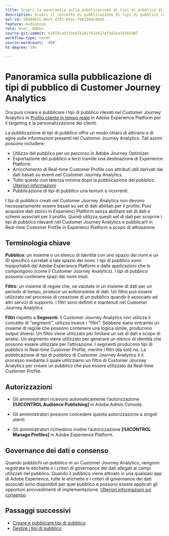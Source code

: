 ```yaml
---
title: Scopri la panoramica sulla pubblicazione di tipi di pubblico di Customer Journey Analytics
description: Scopri il concetto di pubblicazione di tipi di pubblico in Customer Journey Analytics
exl-id: 30404bfc-0ee7-4f01-842c-7e6156dc0b45
feature: Audiences
role: User, Admin
source-git-commit: e1815cad331b47b281f61d427ef342ea3b5b5d87
workflow-type: tm+mt
source-wordcount: '489'
ht-degree: 50%

---
```


# Panoramica sulla pubblicazione di tipi di pubblico di Customer Journey Analytics

Ora puoi creare e pubblicare i tipi di pubblico rilevati nel Customer Journey Analytics in [Profilo cliente in tempo reale](https://experienceleague.adobe.com/docs/experience-platform/profile/home.html?lang=it) in Adobe Experience Platform per il targeting e la personalizzazione dei clienti.

La pubblicazione di tipi di pubblico offre un modo chiaro di attivarsi e di agire sulle informazioni presenti nel Customer Journey Analytics. Tali azioni possono includere:

* Utilizzo del pubblico per un percorso in Adobe Journey Optimizer.
* Esportazione del pubblico a terzi tramite una destinazione di Experience Platform.
* Arricchimento di Real-time Customer Profile con attributi utili derivati dai dati basati su eventi nel Customer Journey Analytics.
* Tutto questo con latenza minima dopo la pubblicazione del pubblico. [Ulteriori informazioni](https://experienceleague.adobe.com/docs/analytics-platform/using/cja-components/audiences/publish.html?lang=it#latency)
* Pubblicazione di tipi di pubblico una tantum o ricorrenti.

I tipi di pubblico creati nel Customer Journey Analytics non devono necessariamente essere basati su set di dati abilitati per il profilo. Puoi acquisire dati storici in Experienci Platform senza abilitare set di dati e schemi associati per il profilo. Quindi utilizza questi set di dati per scoprire i tipi di pubblico rilevanti nel Customer Journey Analytics e pubblicarli in Real-time Customer Profile in Experienci Platform a scopo di attivazione.

## Terminologia chiave

**Pubblico**: un insieme o un elenco di identità con uno spazio dei nomi e un ID specifico correlati a tale spazio dei nomi. I tipi di pubblico sono trasportabili dal Adobe Experience Platform e dalle applicazioni che lo compongono (come il Customer Journey Analytics). I tipi di pubblico possono contenere spazi dei nomi misti.

**Filtro**: un insieme di regole che, se valutate in un insieme di dati per un periodo di tempo, produce un sottoinsieme di dati. Un filtro può essere utilizzato nel processo di creazione di un pubblico quando è associato ad altri servizi di supporto. I filtri sono definiti e mantenuti nel Customer Journey Analytics.

**Filtri** rispetto a **Segmenti**: il Customer Journey Analytics non utilizza il concetto di &quot;segmenti&quot;, utilizza invece i &quot;filtri&quot;. Sebbene siano entrambi un insieme di regole che possono contenere una logica simile, producono output diversi. Un filtro viene utilizzato per limitare un set di dati a scopo di analisi. Un segmento viene utilizzato per generare un elenco di identità che possono essere utilizzate per l’attivazione. I segmenti producono tipi di pubblico in Real-time Customer Profile, mentre i filtri (da soli) no. La pubblicazione di tipi di pubblico di Customer Journey Analytics è il processo mediante il quale utilizziamo un filtro di Customer Journey Analytics per creare un pubblico che può essere utilizzato da Real-time Customer Profile.

## Autorizzazioni

* Gli amministratori ricevono automaticamente l’autorizzazione **[!UICONTROL Audience Publishing]** in Adobe Admin Console.

* Gli amministratori possono concedere questa autorizzazione a singoli utenti.

* Gli amministratori richiedono inoltre l’autorizzazione **[!UICONTROL Manage Profiles]** in Adobe Experience Platform.

## Governance dei dati e consenso

Quando pubblichi un pubblico in un Customer Journey Analytics, vengono registrate le etichette e i criteri di governance dei dati allegati ai campi utilizzati nel pubblico.  Quando il pubblico viene attivato in una qualsiasi app di Adobe Experience, tutte le etichette e i criteri di governance dei dati associati sono disponibili per quel pubblico e possono essere applicati gli opportuni provvedimenti di implementazione. [Ulteriori informazioni sul consenso](https://experienceleague.adobe.com/docs/experience-platform/data-governance/policies/user-guide.html?lang=it#consent-policy).

## Passaggi successivi

* [Creare e pubblicare tipi di pubblico](/help/components/audiences/publish.md)
* [Gestire i tipi di pubblico](/help/components/audiences/manage.md)
